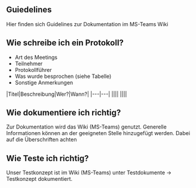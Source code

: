 ## Guiedelines
Hier finden sich Guidelines zur Dokumentation im MS-Teams Wiki

## Wie schreibe ich ein Protokoll?
* Art des Meetings
* Teilnehmer
* Protokollführer
* Was wurde besprochen (siehe Tabelle)
* Sonstige Anmerkungen

|Titel|Beschreibung|Wer?|Wann?|
|---|---|
||||
||||

## Wie dokumentiere ich richtig?
Zur Dokumentation wird das Wiki (MS-Teams) genutzt. Generelle Informationen können an der geeigneten Stelle hinzugefügt werden. Dabei auf die Überschriften achten

## Wie Teste ich richtig?
Unser Testkonzept ist im Wiki (MS-Teams) unter Testdokumente -> Testkonzept dokumentiert.
